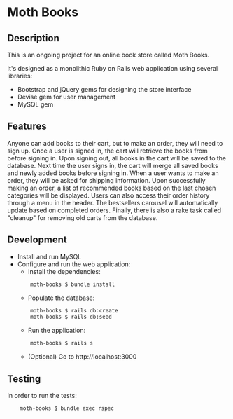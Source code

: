 # Moth Books
## Description
This is an ongoing project for an online book store called Moth Books.

It's designed as a monolithic Ruby on Rails web application using several libraries:
- Bootstrap and jQuery gems for designing the store interface
- Devise gem for user management
- MySQL gem

## Features
Anyone can add books to their cart, but to make an order, they will need to sign up.
Once a user is signed in, the cart will retrieve the books from before signing in.
Upon signing out, all books in the cart will be saved to the database.
Next time the user signs in, the cart will merge all saved books and newly added books before signing in.
When a user wants to make an order, they will be asked for shipping information.
Upon successfully making an order, a list of recommended books based on the last chosen categories will be displayed.
Users can also access their order history through a menu in the header.
The bestsellers carousel will automatically update based on completed orders.
Finally, there is also a rake task called "cleanup" for removing old carts from the database.

## Development
- Install and run MySQL
- Configure and run the web application:
    - Install the dependencies:
    ```bash
        moth-books $ bundle install
    ```
    - Populate the database:
    ```bash
        moth-books $ rails db:create
        moth-books $ rails db:seed
    ```
    - Run the application:
    ```bash
        moth-books $ rails s
    ```
    - (Optional) Go to http://localhost:3000

## Testing
In order to run the tests:
```bash
    moth-books $ bundle exec rspec
```
